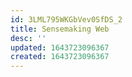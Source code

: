 ```yaml
---
id: 3LML795WKGbVev0SfDS_2
title: Sensemaking Web
desc: ''
updated: 1643723096367
created: 1643723096367
---
```


